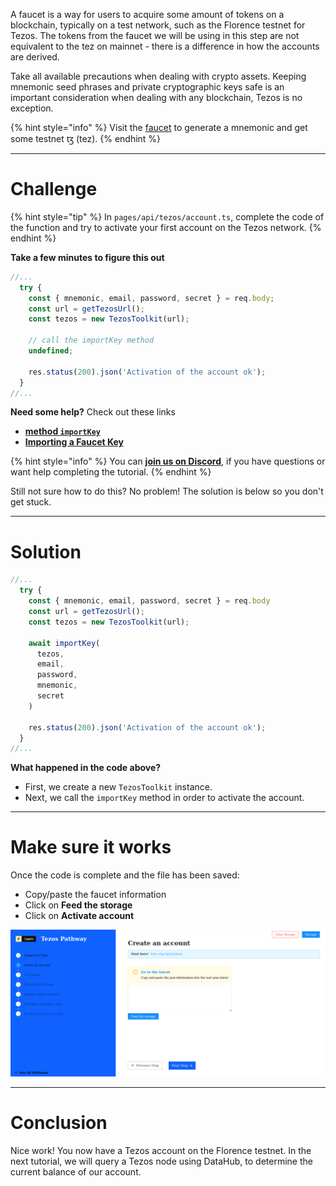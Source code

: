 A faucet is a way for users to acquire some amount of tokens on a blockchain, typically on a test network, such as the Florence testnet for Tezos. The tokens from the faucet we will be using in this step are not equivalent to the tez on mainnet - there is a difference in how the accounts are derived. 

Take all available precautions when dealing with crypto assets. Keeping mnemonic seed phrases and private cryptographic keys safe is an important consideration when dealing with any blockchain, Tezos is no exception. 

{% hint style="info" %}
Visit the [faucet](https://faucet.tzalpha.net/) to generate a mnemonic and get some testnet ꜩ (tez).
{% endhint %} 

------------------------

# Challenge

{% hint style="tip" %}
In `pages/api/tezos/account.ts`, complete the code of the function and try to activate your first account on the Tezos network. 
{% endhint %}

**Take a few minutes to figure this out**

```typescript
//...
  try {
    const { mnemonic, email, password, secret } = req.body;
    const url = getTezosUrl();
    const tezos = new TezosToolkit(url);

    // call the importKey method
    undefined;

    res.status(200).json('Activation of the account ok');
  }
//...
```

**Need some help?** Check out these links
* [**method `importKey`**](https://tezostaquito.io/typedoc/modules/_taquito_signer.html#importkey)
* [**Importing a Faucet Key**](https://tezostaquito.io/docs/quick_start/#importing-a-faucet-key)  

{% hint style="info" %}
You can [**join us on Discord**](https://discord.gg/fszyM7K), if you have questions or want help completing the tutorial.
{% endhint %}

Still not sure how to do this? No problem! The solution is below so you don't get stuck.

------------------------

# Solution

```typescript
//...
  try {
    const { mnemonic, email, password, secret } = req.body
    const url = getTezosUrl();
    const tezos = new TezosToolkit(url);

    await importKey(
      tezos,
      email,
      password,
      mnemonic,
      secret
    )

    res.status(200).json('Activation of the account ok');
  }
//...
```

**What happened in the code above?**

* First, we create a new `TezosToolkit` instance.
* Next, we call the `importKey` method in order to activate the account.

------------------------

# Make sure it works

Once the code is complete and the file has been saved:
* Copy/paste the faucet information
* Click on **Feed the storage**
* Click on **Activate account**

![](../../../.gitbook/assets/pathways/tezos/tezos-account.gif)

-----------------------------

# Conclusion

Nice work! You now have a Tezos account on the Florence testnet. In the next tutorial, we will query a Tezos node using DataHub, to determine the current balance of our account.
